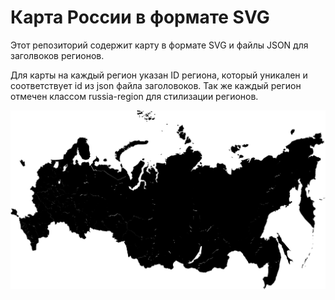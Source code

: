 Карта России в формате SVG
================================

Этот репозиторий содержит карту в формате SVG и файлы JSON для заголвоков регионов.

Для карты на каждый регион указан ID региона, который уникален и соответствует id из json файла заголовоков. 
Так же каждый регион отмечен классом russia-region для стилизации регионов. 

![Russia](https://raw.githubusercontent.com/ArmGono/ru-svg-map/22b820947854c7b72ab472ec30ce03ba75cd1853/russia.svg)
